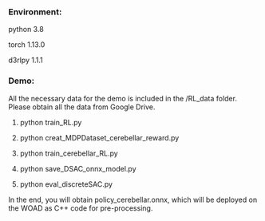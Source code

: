 ### Environment:
python 3.8  
 
torch 1.13.0  
 
d3rlpy 1.1.1  

### Demo:
All the necessary data for the demo is included in the /RL_data folder.
Please obtain all the data from Google Drive.
   
1. python train_RL.py

2. python creat_MDPDataset_cerebellar_reward.py

3. python train_cerebellar_RL.py

4. python save_DSAC_onnx_model.py

5. python eval_discreteSAC.py

In the end, you will obtain policy_cerebellar.onnx, which will be deployed on the WOAD as C++ code for pre-processing.
